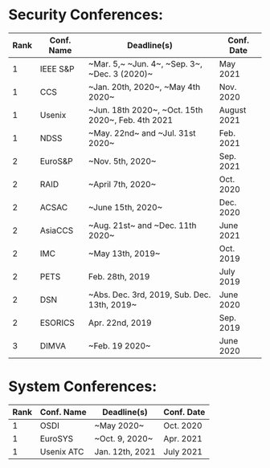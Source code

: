 # Security Conferences:


| Rank | Conf. Name | Deadline(s) | Conf. Date |
| --- | --- | --- | --- |
| 1 | IEEE S&P | ~Mar. 5,~ ~Jun. 4~, ~Sep. 3~, ~Dec. 3 (2020)~ | May 2021 |
| 1 | CCS | ~Jan. 20th, 2020~, ~May 4th 2020~ | Nov. 2020 |
| 1 | Usenix | ~Jun. 18th 2020~, ~Oct. 15th 2020~, Feb. 4th 2021 | August 2021 |
| 1 | NDSS | ~May. 22nd~ and ~Jul. 31st 2020~ | Feb. 2021 |
| 2 | EuroS&P | ~Nov. 5th, 2020~ | Sep. 2021 |
| 2 | RAID | ~April 7th, 2020~ | Oct. 2020 |
| 2 | ACSAC | ~June 15th, 2020~ | Dec. 2020 |
| 2 | AsiaCCS | ~Aug. 21st~ and ~Dec. 11th 2020~ | June 2021 |
| 2 | IMC | ~May 13th, 2019~ | Oct. 2019 |
| 2 | PETS | Feb. 28th, 2019 | July 2019 |
| 2 | DSN | ~Abs. Dec. 3rd, 2019, Sub. Dec. 13th, 2019~ | June 2020 |
| 2 | ESORICS | Apr. 22nd, 2019 | Sep. 2019 |
| 3 | DIMVA | ~Feb. 19 2020~ | June 2020 |

# System Conferences:
| Rank | Conf. Name | Deadline(s) | Conf. Date |
| --- | --- | --- | --- |
| 1 | OSDI | ~May 2020~ | Oct. 2020 |
| 1 | EuroSYS | ~Oct. 9, 2020~ | Apr. 2021 |
| 1 | Usenix ATC | Jan. 12th, 2021 | July 2021 |
